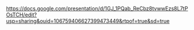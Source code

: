 https://docs.google.com/presentation/d/1GJ_1PQab_ReCbz8tvwwEzs8L7tPOsTCH/edit?usp=sharing&ouid=106759406627399473449&rtpof=true&sd=true
